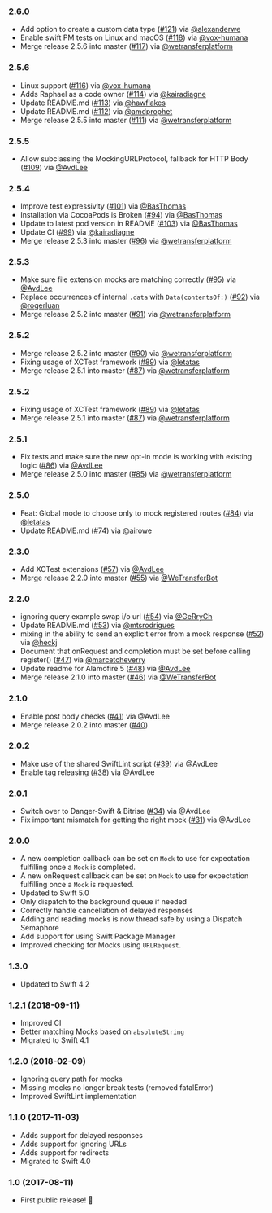 ### 2.6.0
- Add option to create a custom data type ([#121](https://github.com/WeTransfer/Mocker/pull/121)) via [@alexanderwe](https://github.com/alexanderwe)
- Enable swift PM tests on Linux and macOS ([#118](https://github.com/WeTransfer/Mocker/pull/118)) via [@vox-humana](https://github.com/vox-humana)
- Merge release 2.5.6 into master ([#117](https://github.com/WeTransfer/Mocker/pull/117)) via [@wetransferplatform](https://github.com/wetransferplatform)

### 2.5.6
- Linux support ([#116](https://github.com/WeTransfer/Mocker/pull/116)) via [@vox-humana](https://github.com/vox-humana)
- Adds Raphael as a code owner ([#114](https://github.com/WeTransfer/Mocker/pull/114)) via [@kairadiagne](https://github.com/kairadiagne)
- Update README.md ([#113](https://github.com/WeTransfer/Mocker/pull/113)) via [@hawflakes](https://github.com/hawflakes)
- Update README.md ([#112](https://github.com/WeTransfer/Mocker/pull/112)) via [@amdprophet](https://github.com/amdprophet)
- Merge release 2.5.5 into master ([#111](https://github.com/WeTransfer/Mocker/pull/111)) via [@wetransferplatform](https://github.com/wetransferplatform)

### 2.5.5
- Allow subclassing the MockingURLProtocol, fallback for HTTP Body ([#109](https://github.com/WeTransfer/Mocker/pull/109)) via [@AvdLee](https://github.com/AvdLee)

### 2.5.4
- Improve test expressivity ([#101](https://github.com/WeTransfer/Mocker/pull/101)) via [@BasThomas](https://github.com/BasThomas)
- Installation via CocoaPods is Broken ([#94](https://github.com/WeTransfer/Mocker/issues/94)) via [@BasThomas](https://github.com/BasThomas)
- Update to latest pod version in README ([#103](https://github.com/WeTransfer/Mocker/pull/103)) via [@BasThomas](https://github.com/BasThomas)
- Update CI ([#99](https://github.com/WeTransfer/Mocker/pull/99)) via [@kairadiagne](https://github.com/kairadiagne)
- Merge release 2.5.3 into master ([#96](https://github.com/WeTransfer/Mocker/pull/96)) via [@wetransferplatform](https://github.com/wetransferplatform)

### 2.5.3
- Make sure file extension mocks are matching correctly ([#95](https://github.com/WeTransfer/Mocker/pull/95)) via [@AvdLee](https://github.com/AvdLee)
- Replace occurrences of internal `.data` with `Data(contentsOf:)` ([#92](https://github.com/WeTransfer/Mocker/pull/92)) via [@rogerluan](https://github.com/rogerluan)
- Merge release 2.5.2 into master ([#91](https://github.com/WeTransfer/Mocker/pull/91)) via [@wetransferplatform](https://github.com/wetransferplatform)

### 2.5.2
- Merge release 2.5.2 into master ([#90](https://github.com/WeTransfer/Mocker/pull/90)) via [@wetransferplatform](https://github.com/wetransferplatform)
- Fixing usage of XCTest framework ([#89](https://github.com/WeTransfer/Mocker/pull/89)) via [@letatas](https://github.com/letatas)
- Merge release 2.5.1 into master ([#87](https://github.com/WeTransfer/Mocker/pull/87)) via [@wetransferplatform](https://github.com/wetransferplatform)

### 2.5.2
- Fixing usage of XCTest framework ([#89](https://github.com/WeTransfer/Mocker/pull/89)) via [@letatas](https://github.com/letatas)
- Merge release 2.5.1 into master ([#87](https://github.com/WeTransfer/Mocker/pull/87)) via [@wetransferplatform](https://github.com/wetransferplatform)

### 2.5.1
- Fix tests and make sure the new opt-in mode is working with existing logic ([#86](https://github.com/WeTransfer/Mocker/pull/86)) via [@AvdLee](https://github.com/AvdLee)
- Merge release 2.5.0 into master ([#85](https://github.com/WeTransfer/Mocker/pull/85)) via [@wetransferplatform](https://github.com/wetransferplatform)

### 2.5.0
- Feat: Global mode to choose only to mock registered routes ([#84](https://github.com/WeTransfer/Mocker/pull/84)) via [@letatas](https://github.com/letatas)
- Update README.md ([#74](https://github.com/WeTransfer/Mocker/pull/74)) via [@airowe](https://github.com/airowe)

### 2.3.0
- Add XCTest extensions ([#57](https://github.com/WeTransfer/Mocker/pull/57)) via [@AvdLee](https://github.com/AvdLee)
- Merge release 2.2.0 into master ([#55](https://github.com/WeTransfer/Mocker/pull/55)) via [@WeTransferBot](https://github.com/WeTransferBot)

### 2.2.0
- ignoring query example swap i/o url ([#54](https://github.com/WeTransfer/Mocker/pull/54)) via [@GeRryCh](https://github.com/GeRryCh)
- Update README.md ([#53](https://github.com/WeTransfer/Mocker/pull/53)) via [@mtsrodrigues](https://github.com/mtsrodrigues)
- mixing in the ability to send an explicit error from a mock response ([#52](https://github.com/WeTransfer/Mocker/pull/52)) via [@heckj](https://github.com/heckj)
- Document that onRequest and completion must be set before calling register() ([#47](https://github.com/WeTransfer/Mocker/pull/47)) via [@marcetcheverry](https://github.com/marcetcheverry)
- Update readme for Alamofire 5 ([#48](https://github.com/WeTransfer/Mocker/pull/48)) via [@AvdLee](https://github.com/AvdLee)
- Merge release 2.1.0 into master ([#46](https://github.com/WeTransfer/Mocker/pull/46)) via [@WeTransferBot](https://github.com/WeTransferBot)

### 2.1.0
- Enable post body checks ([#41](https://github.com/WeTransfer/Mocker/pull/41)) via @AvdLee
- Merge release 2.0.2 into master ([#40](https://github.com/WeTransfer/Mocker/pull/40))

### 2.0.2

- Make use of the shared SwiftLint script ([#39](https://github.com/WeTransfer/Mocker/pull/39)) via @AvdLee
- Enable tag releasing ([#38](https://github.com/WeTransfer/Mocker/pull/38)) via @AvdLee

### 2.0.1

- Switch over to Danger-Swift & Bitrise ([#34](https://github.com/WeTransfer/Mocker/pull/34)) via @AvdLee
- Fix important mismatch for getting the right mock ([#31](https://github.com/WeTransfer/Mocker/pull/31)) via @AvdLee

### 2.0.0
- A new completion callback can be set on `Mock` to use for expectation fulfilling once a `Mock` is completed.
- A new onRequest callback can be set on `Mock` to use for expectation fulfilling once a `Mock` is requested.
- Updated to Swift 5.0
- Only dispatch to the background queue if needed
- Correctly handle cancellation of delayed responses
- Adding and reading mocks is now thread safe by using a Dispatch Semaphore
- Add support for using Swift Package Manager
- Improved checking for Mocks using `URLRequest`.

### 1.3.0
- Updated to Swift 4.2

### 1.2.1 (2018-09-11)
- Improved CI
- Better matching Mocks based on `absoluteString`
- Migrated to Swift 4.1

### 1.2.0 (2018-02-09)
- Ignoring query path for mocks
- Missing mocks no longer break tests (removed fatalError)
- Improved SwiftLint implementation

### 1.1.0 (2017-11-03)
- Adds support for delayed responses
- Adds support for ignoring URLs
- Adds support for redirects
- Migrated to Swift 4.0

### 1.0 (2017-08-11)

- First public release! 🎉
